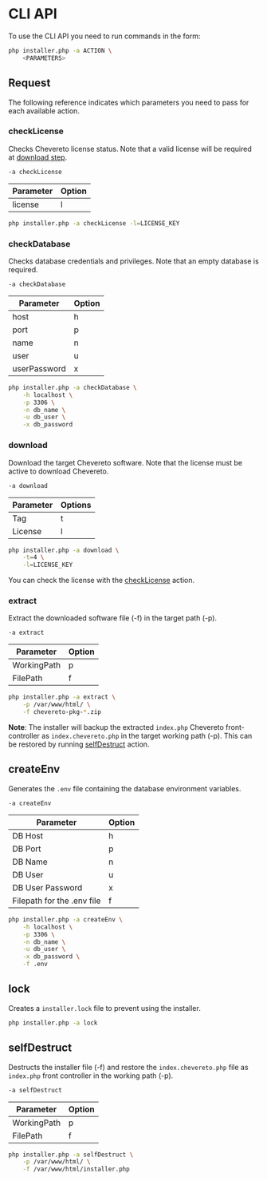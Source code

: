 # CLI API

To use the CLI API you need to run commands in the form:

```sh
php installer.php -a ACTION \
    <PARAMETERS>
```

## Request

The following reference indicates which parameters you need to pass for each available action.

### checkLicense

Checks Chevereto license status. Note that a valid license will be required at [download step](#download).

`-a checkLicense`

| Parameter | Option |
| --------- | ------ |
| license   | l      |

```sh
php installer.php -a checkLicense -l=LICENSE_KEY
```

### checkDatabase

Checks database credentials and privileges. Note that an empty database is required.

`-a checkDatabase`

| Parameter    | Option |
| ------------ | ------ |
| host         | h      |
| port         | p      |
| name         | n      |
| user         | u      |
| userPassword | x      |

```sh
php installer.php -a checkDatabase \
    -h localhost \
    -p 3306 \
    -n db_name \
    -u db_user \
    -x db_password
```

### download

Download the target Chevereto software. Note that the license must be active to download Chevereto.

`-a download`

| Parameter | Options |
| --------- | ------- |
| Tag       | t       |
| License   | l       |

```sh
php installer.php -a download \
    -t=4 \
    -l=LICENSE_KEY
```

You can check the license with the [checkLicense](#checkLicense) action.

### extract

Extract the downloaded software file (-f) in the target path (-p).

`-a extract`

| Parameter   | Option |
| ----------- | ------ |
| WorkingPath | p      |
| FilePath    | f      |

```sh
php installer.php -a extract \
    -p /var/www/html/ \
    -f chevereto-pkg-*.zip
```

**Note**: The installer will backup the extracted `index.php` Chevereto front-controller as `index.chevereto.php` in the target working path (-p). This can be restored by running [selfDestruct](#selfdestruct) action.

## createEnv

Generates the `.env` file containing the database environment variables.

`-a createEnv`

| Parameter                  | Option |
| -------------------------- | ------ |
| DB Host                    | h      |
| DB Port                    | p      |
| DB Name                    | n      |
| DB User                    | u      |
| DB User Password           | x      |
| Filepath for the .env file | f      |

```sh
php installer.php -a createEnv \
    -h localhost \
    -p 3306 \
    -n db_name \
    -u db_user \
    -x db_password \
    -f .env
```

## lock

Creates a `installer.lock` file to prevent using the installer.

```sh
php installer.php -a lock
```

## selfDestruct

Destructs the installer file (-f) and restore the `index.chevereto.php` file as `index.php` front controller in the working path (-p).

`-a selfDestruct`

| Parameter   | Option |
| ----------- | ------ |
| WorkingPath | p      |
| FilePath    | f      |

```sh
php installer.php -a selfDestruct \
    -p /var/www/html/ \
    -f /var/www/html/installer.php
```
